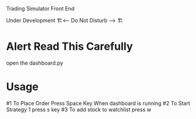Trading Simulator Front End

Under Development 🏗️<-- Do Not Disturb --> 🏗️

# Alert Read This Carefully 

open the dashboard.py

# Usage 
#1 To Place Order Press Space Key When dashboard is running 
#2 To Start Strategy 1 press s key 
#3 To add stock to watchlist press w


